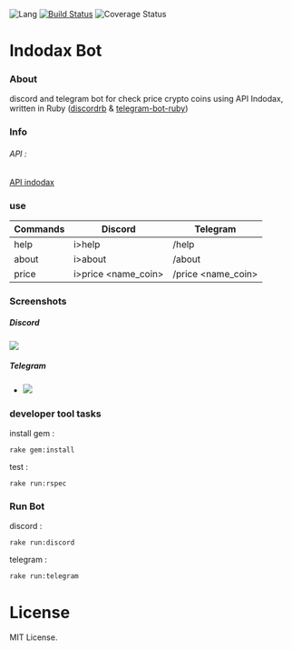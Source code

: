 
![Lang](https://img.shields.io/badge/language-ruby-red)
[![Build Status](https://travis-ci.com/rokhimin/Indodax-bot.svg?branch=master)](https://travis-ci.com/rokhimin/Indodax-bot)
![Coverage Status](https://img.shields.io/badge/coverage-99%25-brightgreen)
# Indodax Bot

### About
discord and telegram bot for check price crypto coins using API Indodax, written in Ruby ([discordrb](https://github.com/meew0/discordrb) & [telegram-bot-ruby](https://github.com/atipugin/telegram-bot-ruby))

### Info
###### API :
[API indodax](https://indodax.com/downloads/BITCOINCOID-API-DOCUMENTATION.pdf)

### use
|   Commands    |    Discord    |    Telegram    |
| ------------- | ------------- | ------------- |
|  help  | i>help | /help |
| about  | i>about | /about |
| price | i>price <name_coin> | /price <name_coin> |

### Screenshots
##### Discord
![](https://i.imgur.com/vIlPHQC.jpg)
##### Telegram
- ![](https://i.imgur.com/L19wdxK.jpg)

### developer tool tasks
install gem :
 ```
 rake gem:install
 ```
test :
 ```
 rake run:rspec
 ```
 
 ### Run Bot
discord :
 ```
 rake run:discord
 ```
telegram :
 ```
 rake run:telegram
 ```


# License
MIT License.




